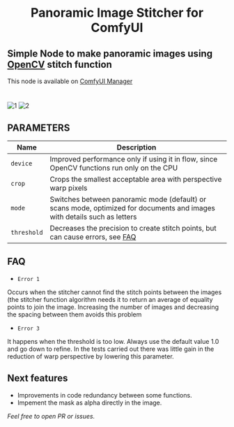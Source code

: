 <div align="center">

# Panoramic Image Stitcher for ComfyUI

</div>

## Simple Node to make panoramic images using [OpenCV](https://github.com/opencv) stitch function


This node is available on [ComfyUI Manager](https://github.com/ltdrdata/ComfyUI-Manager)

#

![1](https://github.com/user-attachments/assets/012d3e35-f12c-4ea8-b1df-3561e7fd9eca)
![2](https://github.com/user-attachments/assets/9216004f-bc8e-46a3-8fef-414eed4b0da0)

## PARAMETERS
| Name   | Description                                           |
|--------|-------------------------------------------------------|
| ``device`` | Improved performance only if using it in flow, since OpenCV functions run only on the CPU    |
| ``crop``   | Crops the smallest acceptable area with perspective warp pixels |
| ``mode`` | Switches between panoramic mode (default) or scans mode, optimized for documents and images with details such as letters |
| ``threshold`` | Decreases the precision to create stitch points, but can cause errors, see [FAQ](#faq)|

## FAQ

- ``Error 1``
  
Occurs when the stitcher cannot find the stitch points between the images (the stitcher function algorithm needs it to return an average of equality points to join the image. Increasing the number of images and decreasing the spacing between them avoids this problem

- ``Error 3``

It happens when the threshold is too low. Always use the default value 1.0 and go down to refine. In the tests carried out there was little gain in the reduction of warp perspective by lowering this parameter.

## Next features

- Improvements in code redundancy between some functions.
- Impement the mask as alpha directly in the image.

*Feel free to open PR or issues.*
